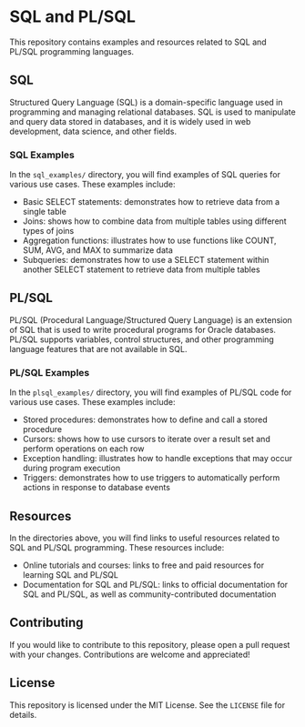 # SQL and PL/SQL

This repository contains examples and resources related to SQL and PL/SQL programming languages.

## SQL

Structured Query Language (SQL) is a domain-specific language used in programming and managing relational databases. SQL is used to manipulate and query data stored in databases, and it is widely used in web development, data science, and other fields.

### SQL Examples

In the `sql_examples/` directory, you will find examples of SQL queries for various use cases. These examples include:

- Basic SELECT statements: demonstrates how to retrieve data from a single table
- Joins: shows how to combine data from multiple tables using different types of joins
- Aggregation functions: illustrates how to use functions like COUNT, SUM, AVG, and MAX to summarize data
- Subqueries: demonstrates how to use a SELECT statement within another SELECT statement to retrieve data from multiple tables

## PL/SQL

PL/SQL (Procedural Language/Structured Query Language) is an extension of SQL that is used to write procedural programs for Oracle databases. PL/SQL supports variables, control structures, and other programming language features that are not available in SQL.

### PL/SQL Examples

In the `plsql_examples/` directory, you will find examples of PL/SQL code for various use cases. These examples include:

- Stored procedures: demonstrates how to define and call a stored procedure
- Cursors: shows how to use cursors to iterate over a result set and perform operations on each row
- Exception handling: illustrates how to handle exceptions that may occur during program execution
- Triggers: demonstrates how to use triggers to automatically perform actions in response to database events

## Resources

In the directories above, you will find links to useful resources related to SQL and PL/SQL programming. These resources include:

- Online tutorials and courses: links to free and paid resources for learning SQL and PL/SQL
- Documentation for SQL and PL/SQL: links to official documentation for SQL and PL/SQL, as well as community-contributed documentation

## Contributing

If you would like to contribute to this repository, please open a pull request with your changes. Contributions are welcome and appreciated! 

## License

This repository is licensed under the MIT License. See the `LICENSE` file for details.
